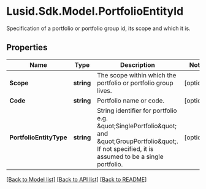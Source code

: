 # Lusid.Sdk.Model.PortfolioEntityId
Specification of a portfolio or portfolio group id, its scope and which it is.

## Properties

Name | Type | Description | Notes
------------ | ------------- | ------------- | -------------
**Scope** | **string** | The scope within which the portfolio or portfolio group lives. | [optional] 
**Code** | **string** | Portfolio name or code. | [optional] 
**PortfolioEntityType** | **string** | String identifier for portfolio e.g. \&quot;SinglePortfolio\&quot; and \&quot;GroupPortfolio\&quot;. If not specified, it is assumed to be a single portfolio. | [optional] 

[[Back to Model list]](../README.md#documentation-for-models) [[Back to API list]](../README.md#documentation-for-api-endpoints) [[Back to README]](../README.md)

